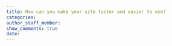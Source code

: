 ```yaml
---
title: How can you make your site faster and easier to use?
categories:
author_staff_member:
show_comments: true
date:
---
```



